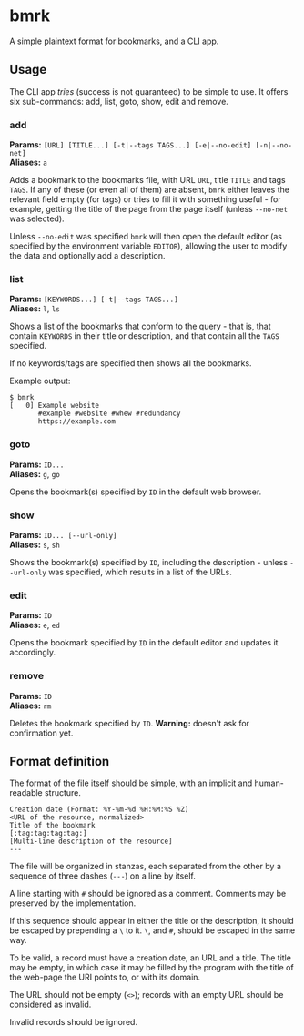 # bmrk
A simple plaintext format for bookmarks, and a CLI app.

## Usage

The CLI app *tries* (success is not guaranteed) to be simple to use. It
offers six sub-commands: add, list, goto, show, edit and remove.

### add

**Params:** `[URL] [TITLE...] [-t|--tags TAGS...] [-e|--no-edit] [-n|--no-net]`  
**Aliases:** `a`

Adds a bookmark to the bookmarks file, with URL `URL`, title `TITLE` and
tags `TAGS`. If any of these (or even all of them) are absent, `bmrk`
either leaves the relevant field empty (for tags) or tries to fill it
with something useful - for example, getting the title of the page from
the page itself (unless `--no-net` was selected).

Unless `--no-edit` was specified `bmrk` will then open the default editor
(as specified by the environment variable `EDITOR`), allowing the user to
modify the data and optionally add a description.

### list

**Params:** `[KEYWORDS...] [-t|--tags TAGS...]`  
**Aliases:** `l`, `ls`

Shows a list of the bookmarks that conform to the query - that is, that
contain `KEYWORDS` in their title or description, and that contain all
the `TAGS` specified. 

If no keywords/tags are specified then shows all the bookmarks.

Example output:

    $ bmrk
    [   0] Example website
           #example #website #whew #redundancy
           https://example.com

### goto

**Params:** `ID...`  
**Aliases:** `g`, `go`

Opens the bookmark(s) specified by `ID` in the default web browser.

### show

**Params:** `ID... [--url-only]`  
**Aliases:** `s`, `sh`

Shows the bookmark(s) specified by `ID`, including the description -
unless `--url-only` was specified, which results in a list of the URLs.

### edit

**Params:** `ID`  
**Aliases:** `e`, `ed`

Opens the bookmark specified by `ID` in the default editor and updates it
accordingly. 

### remove

**Params:** `ID`  
**Aliases:** `rm`

Deletes the bookmark specified by `ID`. **Warning:** doesn't ask for
confirmation yet.

## Format definition

The format of the file itself should be simple, with an implicit and
human-readable structure.

    Creation date (Format: %Y-%m-%d %H:%M:%S %Z)
    <URL of the resource, normalized>
    Title of the bookmark
    [:tag:tag:tag:tag:]
    [Multi-line description of the resource]
    ---

The file will be organized in stanzas, each separated from the other by
a sequence of three dashes (`---`) on a line by itself.

A line starting with `#` should be ignored as a comment. Comments may be
preserved by the implementation.

If this sequence should appear in either the title or the description, it
should be escaped by prepending a `\` to it. `\`, and `#`, should be 
escaped in the same way.

To be valid, a record must have a creation date, an URL and a title. The
title may be empty, in which case it may be filled by the program with
the title of the web-page the URI points to, or with its domain.

The URL should not be empty (`<>`); records with an empty URL should be
considered as invalid.

Invalid records should be ignored.
